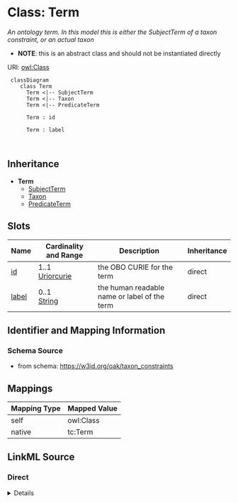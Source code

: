 # Class: Term


_An ontology term. In this model this is either the SubjectTerm of a taxon constraint, or an actual taxon_




* __NOTE__: this is an abstract class and should not be instantiated directly


URI: [owl:Class](http://www.w3.org/2002/07/owl#Class)



```{mermaid}
 classDiagram
    class Term
      Term <|-- SubjectTerm
      Term <|-- Taxon
      Term <|-- PredicateTerm
      
      Term : id
        
      Term : label
        
      
```





## Inheritance
* **Term**
    * [SubjectTerm](SubjectTerm.md)
    * [Taxon](Taxon.md)
    * [PredicateTerm](PredicateTerm.md)



## Slots

| Name | Cardinality and Range | Description | Inheritance |
| ---  | --- | --- | --- |
| [id](id.md) | 1..1 <br/> [Uriorcurie](Uriorcurie.md) | the OBO CURIE for the term | direct |
| [label](label.md) | 0..1 <br/> [String](String.md) | the human readable name or label of the term | direct |









## Identifier and Mapping Information







### Schema Source


* from schema: https://w3id.org/oak/taxon_constraints





## Mappings

| Mapping Type | Mapped Value |
| ---  | ---  |
| self | owl:Class |
| native | tc:Term |





## LinkML Source

<!-- TODO: investigate https://stackoverflow.com/questions/37606292/how-to-create-tabbed-code-blocks-in-mkdocs-or-sphinx -->

### Direct

<details>
```yaml
name: Term
description: An ontology term. In this model this is either the SubjectTerm of a taxon
  constraint, or an actual taxon
from_schema: https://w3id.org/oak/taxon_constraints
abstract: true
attributes:
  id:
    name: id
    description: the OBO CURIE for the term
    from_schema: https://w3id.org/oak/taxon_constraints
    rank: 1000
    identifier: true
    range: uriorcurie
    required: true
  label:
    name: label
    description: the human readable name or label of the term
    from_schema: https://w3id.org/oak/taxon_constraints
    rank: 1000
    slot_uri: rdfs:label
    range: string
class_uri: owl:Class

```
</details>

### Induced

<details>
```yaml
name: Term
description: An ontology term. In this model this is either the SubjectTerm of a taxon
  constraint, or an actual taxon
from_schema: https://w3id.org/oak/taxon_constraints
abstract: true
attributes:
  id:
    name: id
    description: the OBO CURIE for the term
    from_schema: https://w3id.org/oak/taxon_constraints
    rank: 1000
    identifier: true
    alias: id
    owner: Term
    domain_of:
    - Term
    range: uriorcurie
  label:
    name: label
    description: the human readable name or label of the term
    from_schema: https://w3id.org/oak/taxon_constraints
    rank: 1000
    slot_uri: rdfs:label
    alias: label
    owner: Term
    domain_of:
    - Term
    range: string
class_uri: owl:Class

```
</details>